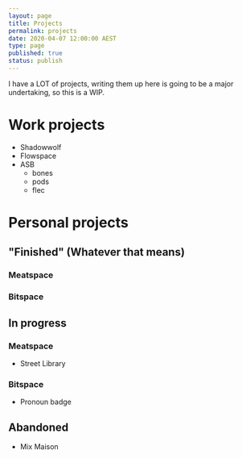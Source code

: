 ```yaml
---
layout: page
title: Projects
permalink: projects
date: 2020-04-07 12:00:00 AEST
type: page
published: true
status: publish
---
```


I have a LOT of projects, writing them up here is going to be a major undertaking, so this is a WIP.

# Work projects

-   Shadowwolf
-   Flowspace
-   ASB
    -   bones
    -   pods
    -   flec

# Personal projects

## "Finished" (Whatever that means)

### Meatspace

### Bitspace

## In progress

### Meatspace

-   Street Library

### Bitspace

-   Pronoun badge

## Abandoned

-   Mix Maison
